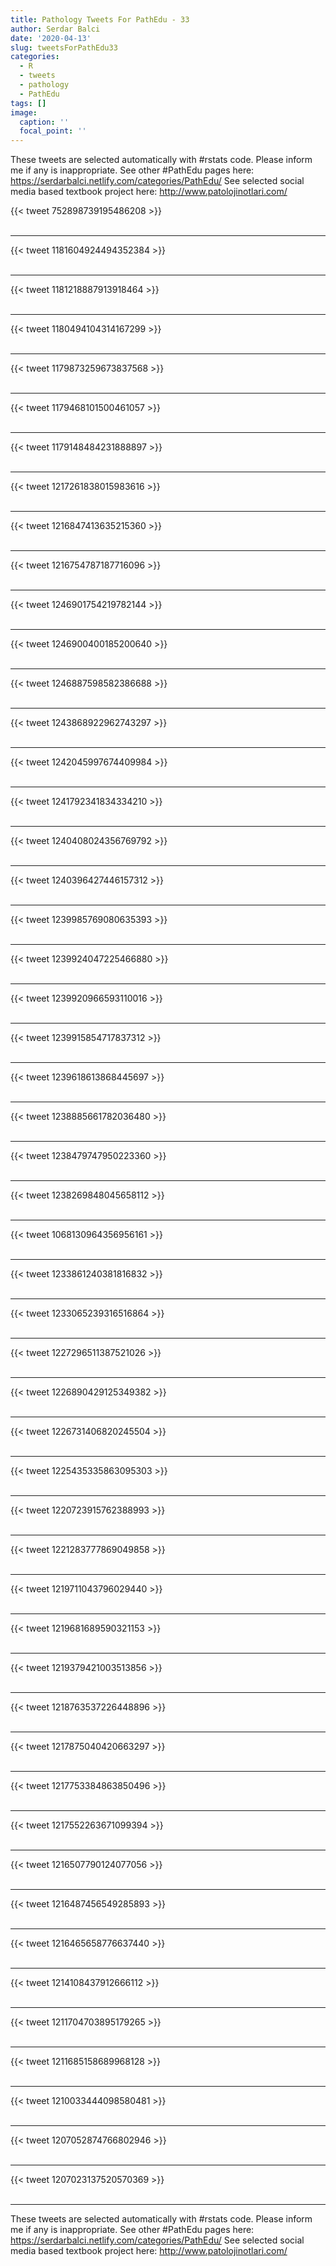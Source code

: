 ```yaml
---
title: Pathology Tweets For PathEdu - 33
author: Serdar Balci
date: '2020-04-13'
slug: tweetsForPathEdu33
categories:
  - R
  - tweets
  - pathology
  - PathEdu
tags: []
image:
  caption: ''
  focal_point: ''
---
```



These tweets are selected automatically with #rstats code. Please inform me if any is inappropriate.
See other #PathEdu pages here: https://serdarbalci.netlify.com/categories/PathEdu/ 
See selected social media based textbook project here: http://www.patolojinotlari.com/

{{< tweet 752898739195486208 >}}
<br>
<br>
<hr>
{{< tweet 1181604924494352384 >}}
<br>
<br>
<hr>
{{< tweet 1181218887913918464 >}}
<br>
<br>
<hr>
{{< tweet 1180494104314167299 >}}
<br>
<br>
<hr>
{{< tweet 1179873259673837568 >}}
<br>
<br>
<hr>
{{< tweet 1179468101500461057 >}}
<br>
<br>
<hr>
{{< tweet 1179148484231888897 >}}
<br>
<br>
<hr>
{{< tweet 1217261838015983616 >}}
<br>
<br>
<hr>
{{< tweet 1216847413635215360 >}}
<br>
<br>
<hr>
{{< tweet 1216754787187716096 >}}
<br>
<br>
<hr>
{{< tweet 1246901754219782144 >}}
<br>
<br>
<hr>
{{< tweet 1246900400185200640 >}}
<br>
<br>
<hr>
{{< tweet 1246887598582386688 >}}
<br>
<br>
<hr>
{{< tweet 1243868922962743297 >}}
<br>
<br>
<hr>
{{< tweet 1242045997674409984 >}}
<br>
<br>
<hr>
{{< tweet 1241792341834334210 >}}
<br>
<br>
<hr>
{{< tweet 1240408024356769792 >}}
<br>
<br>
<hr>
{{< tweet 1240396427446157312 >}}
<br>
<br>
<hr>
{{< tweet 1239985769080635393 >}}
<br>
<br>
<hr>
{{< tweet 1239924047225466880 >}}
<br>
<br>
<hr>
{{< tweet 1239920966593110016 >}}
<br>
<br>
<hr>
{{< tweet 1239915854717837312 >}}
<br>
<br>
<hr>
{{< tweet 1239618613868445697 >}}
<br>
<br>
<hr>
{{< tweet 1238885661782036480 >}}
<br>
<br>
<hr>
{{< tweet 1238479747950223360 >}}
<br>
<br>
<hr>
{{< tweet 1238269848045658112 >}}
<br>
<br>
<hr>
{{< tweet 1068130964356956161 >}}
<br>
<br>
<hr>
{{< tweet 1233861240381816832 >}}
<br>
<br>
<hr>
{{< tweet 1233065239316516864 >}}
<br>
<br>
<hr>
{{< tweet 1227296511387521026 >}}
<br>
<br>
<hr>
{{< tweet 1226890429125349382 >}}
<br>
<br>
<hr>
{{< tweet 1226731406820245504 >}}
<br>
<br>
<hr>
{{< tweet 1225435335863095303 >}}
<br>
<br>
<hr>
{{< tweet 1220723915762388993 >}}
<br>
<br>
<hr>
{{< tweet 1221283777869049858 >}}
<br>
<br>
<hr>
{{< tweet 1219711043796029440 >}}
<br>
<br>
<hr>
{{< tweet 1219681689590321153 >}}
<br>
<br>
<hr>
{{< tweet 1219379421003513856 >}}
<br>
<br>
<hr>
{{< tweet 1218763537226448896 >}}
<br>
<br>
<hr>
{{< tweet 1217875040420663297 >}}
<br>
<br>
<hr>
{{< tweet 1217753384863850496 >}}
<br>
<br>
<hr>
{{< tweet 1217552263671099394 >}}
<br>
<br>
<hr>
{{< tweet 1216507790124077056 >}}
<br>
<br>
<hr>
{{< tweet 1216487456549285893 >}}
<br>
<br>
<hr>
{{< tweet 1216465658776637440 >}}
<br>
<br>
<hr>
{{< tweet 1214108437912666112 >}}
<br>
<br>
<hr>
{{< tweet 1211704703895179265 >}}
<br>
<br>
<hr>
{{< tweet 1211685158689968128 >}}
<br>
<br>
<hr>
{{< tweet 1210033444098580481 >}}
<br>
<br>
<hr>
{{< tweet 1207052874766802946 >}}
<br>
<br>
<hr>
{{< tweet 1207023137520570369 >}}
<br>
<br>
<hr>


These tweets are selected automatically with #rstats code. Please inform me if any is inappropriate.
See other #PathEdu pages here: https://serdarbalci.netlify.com/categories/PathEdu/ 
See selected social media based textbook project here: http://www.patolojinotlari.com/
